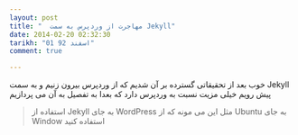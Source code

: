 ```yaml
---
layout: post
title: "  مهاجرت از وردپرس به سمت Jekyll"
date: 2014-02-20 02:32:30
tarikh: "01 اسفند 92"
comment: true

---
```


خوب بعد از تحقیقاتی گسترده بر آن شدیم که از وردپرس بیرون زنیم و به سمت Jekyll  پیش رویم
خیلی مزیت نسبت به وردپرس دارد که بعدا به تفصیل به آن می پردازیم
>استفاده از Jekyll  به جای WordPress مثل این می مونه که از Ubuntu  به جای Window استفاده کنید
